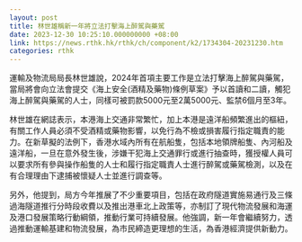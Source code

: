 ```yaml
---
layout: post
title: 林世雄稱新一年將立法打擊海上醉駕與藥駕
date: 2023-12-30 10:25:10.000000000 +08:00
link: https://news.rthk.hk/rthk/ch/component/k2/1734304-20231230.htm
categories: rthk
---
```


運輸及物流局局長林世雄說，2024年首項主要工作是立法打擊海上醉駕與藥駕，當局將會向立法會提交《海上安全(酒精及藥物)條例草案》予以首讀和二讀，觸犯海上醉駕與藥駕的人士，同樣可被罰款5000元至2萬5000元、監禁6個月至3年。

林世雄在網誌表示，本港海上交通非常繁忙，加上本港是遠洋船頻繁進出的樞紐，有關工作人員必須不受酒精或藥物影響，以免行為不檢或損害履行指定職責的能力。在新草擬的法例下，香港水域內所有在航船隻，包括本地領牌船隻、內河船及遠洋船，一旦在意外發生後，涉嫌干犯海上交通罪行或進行抽查時，獲授權人員可以要求所有參與操作船隻的人士和履行指定職責人士進行醉駕或藥駕檢測，以及在有合理理由下逮捕被懷疑人士並進行調查等。

另外，他提到，局方今年推展了不少重要項目，包括在政府隧道實施易通行及三條過海隧道推行分時段收費以及推出港車北上政策等，亦制訂了現代物流發展和海運及港口發展策略行動綱領，推動行業可持續發展。他強調，新一年會繼續努力，透過推動運輸基建和物流發展，為市民締造更理想的生活，為香港經濟提供新動力。
